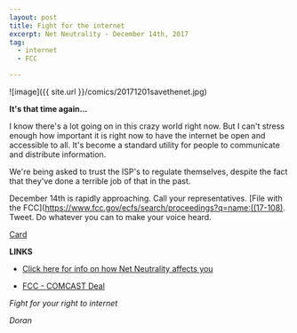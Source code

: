 ```yaml
---
layout: post
title: Fight for the internet
excerpt: Net Neutrality - December 14th, 2017
tag:
  - internet
  - FCC

---
```


![image]({{ site.url }}/comics/20171201savethenet.jpg)

**It's that time again...**

I know there's a lot going on in this crazy world right now. But I can't stress enough how important it is right now to have the internet be open and accessible to all. It's become a standard utility for people to communicate and distribute information.

We're being asked to trust the ISP's to regulate themselves, despite the fact that they've done a terrible job of that in the past.

December 14th is rapidly approaching. Call your representatives. [File with the FCC](https://www.fcc.gov/ecfs/search/proceedings?q=name:((17-108). Tweet. Do whatever you can to make your voice heard.

  <a class=”embedly-card” href=”https://www.vpnmentor.com/wp-content/uploads/2017/07/vpnMentor_Banner_BlackBlue.png”>Card</a>
  <script async src=”//cdn.embedly.com/widgets/platform.js” charset=”UTF-8″></script>

**LINKS**
- [Click here for info on how Net Neutrality affects you][9f6ed1bb]

  [9f6ed1bb]: https://www.vpnmentor.com/blog/save-date-save-net-neutrality/ "www.vpnmentor.com"

- [FCC - COMCAST Deal](https://www.techhive.com/article/3239127/streaming-services/the-demise-of-net-neutrality-isnt-the-biggest-threat-to-cord-cutting.html)


*Fight for your right to internet*

*Doran*
